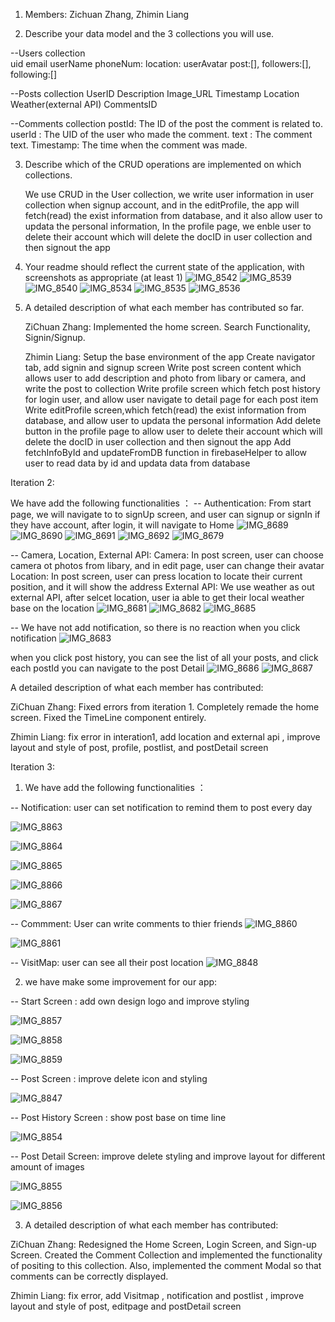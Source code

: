 1. Members: Zichuan Zhang, Zhimin Liang

2. Describe your data model and the 3 collections you will use.

--Users collection           
  uid
  email
  userName
  phoneNum:
  location:
  userAvatar
  post:[],
  followers:[],
  following:[]

--Posts collection
  UserID
  Description
  Image_URL
  Timestamp
  Location
  Weather(external API)
  CommentsID

--Comments collection
  postId: The ID of the post the comment is related to.
  userId : The UID of the user who made the comment.
  text : The comment text.
  Timestamp: The time when the comment was made.


3. Describe which of the CRUD operations are implemented on which collections.
   
   We use CRUD in the User collection, we write user information in user collection when signup account,
   and in the editProfile, the app will fetch(read) the exist information from database, and it also allow user to updata the personal information,
   In the profile page, we enble user to delete their account which will delete the docID in user collection and then signout the app 

5. Your readme should reflect the current state of the application, with screenshots as appropriate (at least 1)
   ![IMG_8542](https://github.com/zhiminV/MobileFinalProject/assets/122182731/4ac7fecd-cea9-46f4-9319-31ab387a5f49)
   ![IMG_8539](https://github.com/zhiminV/MobileFinalProject/assets/122182731/d7ad6b57-14bc-4ebf-b4ff-0ffce003bb64)
![IMG_8540](https://github.com/zhiminV/MobileFinalProject/assets/122182731/7ce9e119-f620-4432-a0f1-623520b6ffcf)
   ![IMG_8534](https://github.com/zhiminV/MobileFinalProject/assets/122182731/48e662d9-688d-467c-877d-cd658530160b)
   ![IMG_8535](https://github.com/zhiminV/MobileFinalProject/assets/122182731/6f6ae253-3b9a-411e-b811-343980661518)
   ![IMG_8536](https://github.com/zhiminV/MobileFinalProject/assets/122182731/d5df2598-8f58-4d5f-9dd1-e26088d0905e)



7. A detailed description of what each member has contributed so far.
   
   ZiChuan Zhang: Implemented the home screen. Search Functionality, Signin/Signup.
   
   Zhimin Liang: Setup the base environment of the app
                 Create navigator tab, add signin and signup screen
                 Write post screen content which allows user to add description and photo from libary or camera, and write the post to collection
                 Write profile screen which fetch post history for login user, and allow user navigate to detail page for each post item
                 Write editProfile screen,which fetch(read) the exist information from database, and  allow user to updata the personal information
                 Add delete button in the profile page to allow  user to delete their account which will delete the docID in user collection and then signout the app
                 Add fetchInfoById and updateFromDB function in firebaseHelper to allow user to read data by id and updata data from database





Iteration 2: 

We have add the following functionalities ：
-- Authentication: 
From start page, we will navigate to to signUp screen, and user can signup or signIn if they have account, after login, it will navigate to Home
![IMG_8689](https://github.com/zhiminV/MobileFinalProject/assets/122182731/782652c2-1e10-4657-a094-716a12ea3566)
![IMG_8690](https://github.com/zhiminV/MobileFinalProject/assets/122182731/84966e88-5c3a-4ab2-941d-8b2bff9877d1)
![IMG_8691](https://github.com/zhiminV/MobileFinalProject/assets/122182731/db42021e-625c-4583-8d4b-fb13a5c5b8fa)
![IMG_8692](https://github.com/zhiminV/MobileFinalProject/assets/122182731/35811d36-efdd-4864-ad45-e895efa6fc2e)
![IMG_8679](https://github.com/zhiminV/MobileFinalProject/assets/122182731/52ddb361-5d95-4a7e-9f54-0651e9bd8844)

-- Camera, Location, External API:
   Camera:  In post screen, user can choose camera ot photos from libary, and in edit page, user can change their avatar
   Location: In post screen, user can press location to locate their current position, and it will show the address 
   External API: We use weather as out external API, after selcet location, user ia able to get their local weather base on the location 
   ![IMG_8681](https://github.com/zhiminV/MobileFinalProject/assets/122182731/25e825ef-b018-4911-aec7-3cdee5b161a4)
    ![IMG_8682](https://github.com/zhiminV/MobileFinalProject/assets/122182731/5a994e30-2c11-4113-b6ee-007c79de9b88)
    ![IMG_8685](https://github.com/zhiminV/MobileFinalProject/assets/122182731/b3d93525-9931-4571-bcf0-5954fff2f46a)

-- We have not add notification, so there is no reaction when you click notification
![IMG_8683](https://github.com/zhiminV/MobileFinalProject/assets/122182731/da8ee4cb-4e1b-42b7-ab8b-fa6c29d58b1a)

when you click post history, you can see the list of all your posts, and click each postId you can navigate to the post Detail
![IMG_8686](https://github.com/zhiminV/MobileFinalProject/assets/122182731/62b0954b-0080-4bbe-90d3-1c3aacbd387c)
![IMG_8687](https://github.com/zhiminV/MobileFinalProject/assets/122182731/e0b95169-3bf0-4489-b730-55b2d0e699f0)

A detailed description of what each member has contributed:

ZiChuan Zhang: Fixed errors from iteration 1. Completely remade the home screen. Fixed the TimeLine component entirely. 

Zhimin Liang: fix error in interation1, add location and external api , improve layout and style of post, profile, postlist, and postDetail screen





Iteration 3: 

1.  We have add the following functionalities ：
 
-- Notification: user can set notification to remind them to post every day

![IMG_8863](https://github.com/zhiminV/MobileFinalProject/assets/122182731/cb12cd5f-9a5b-48bf-9c83-db765fc4890a)

![IMG_8864](https://github.com/zhiminV/MobileFinalProject/assets/122182731/eef84acb-c0fc-4eb4-ba95-ca5313b59746)

![IMG_8865](https://github.com/zhiminV/MobileFinalProject/assets/122182731/a5239554-742b-4ae0-bda8-c5e2963c4c7c)

![IMG_8866](https://github.com/zhiminV/MobileFinalProject/assets/122182731/8c38ec07-38f7-4077-92aa-a3399fa5fb85)

![IMG_8867](https://github.com/zhiminV/MobileFinalProject/assets/122182731/ac5c66a9-d6c5-4781-876e-ff1d3b8b8bc6)

-- Commment: User can write comments to thier friends
![IMG_8860](https://github.com/zhiminV/MobileFinalProject/assets/122182731/363666ed-7328-4e32-919b-b4611a8cc60e)

![IMG_8861](https://github.com/zhiminV/MobileFinalProject/assets/122182731/f746ba63-48ce-41f0-96b8-b51b7d73cedc)

-- VisitMap: user can see all their post location 
![IMG_8848](https://github.com/zhiminV/MobileFinalProject/assets/122182731/4ddb7249-2481-4fa7-b4a5-dd8b243e7f5f)


2.   we have make some improvement for our app:
   
-- Start Screen : add own design logo and improve styling

![IMG_8857](https://github.com/zhiminV/MobileFinalProject/assets/122182731/8e5eab08-6900-48ff-a183-5cae1369aa6c)

![IMG_8858](https://github.com/zhiminV/MobileFinalProject/assets/122182731/d9e6a1a2-fbbe-4139-9187-77202f3a0b6b)

![IMG_8859](https://github.com/zhiminV/MobileFinalProject/assets/122182731/f08edb76-eb78-4e07-ba7e-076d4a104051)

-- Post Screen : improve delete icon and styling

![IMG_8847](https://github.com/zhiminV/MobileFinalProject/assets/122182731/89c839a2-0e46-4738-8e37-14676e7b543e)

-- Post History Screen : show post base on time line

![IMG_8854](https://github.com/zhiminV/MobileFinalProject/assets/122182731/cd0f1bbb-daae-416f-84b0-37a752ce0fc2)

-- Post Detail Screen: improve delete styling and improve layout for different amount of images 

![IMG_8855](https://github.com/zhiminV/MobileFinalProject/assets/122182731/01a86dbb-c240-44b8-ba92-0d3353da3f1f)

![IMG_8856](https://github.com/zhiminV/MobileFinalProject/assets/122182731/1a621b5e-779a-4a21-93b6-3a0cb59262c8)



3. A detailed description of what each member has contributed:

ZiChuan Zhang: Redesigned the Home Screen, Login Screen, and Sign-up Screen. Created the Comment Collection and implemented the functionality of positing to this collection. Also, implemented the comment Modal so that comments can be correctly displayed.

Zhimin Liang: fix error, add Visitmap ,  notification and postlist , improve layout and style of post, editpage and postDetail screen


